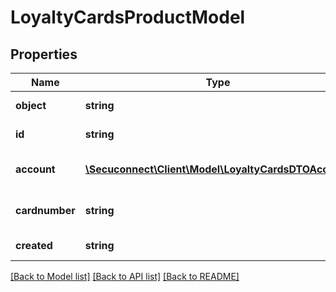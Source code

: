 # LoyaltyCardsProductModel

## Properties
Name | Type | Description | Notes
------------ | ------------- | ------------- | -------------
**object** | **string** | Object of loyalty card | 
**id** | **string** | Id of loyalty card | 
**account** | [**\Secuconnect\Client\Model\LoyaltyCardsDTOAccount**](LoyaltyCardsDTOAccount.md) | Loyalty card account | 
**cardnumber** | **string** | Loyalty card number | 
**created** | **string** | Creation date | 

[[Back to Model list]](../README.md#documentation-for-models) [[Back to API list]](../README.md#documentation-for-api-endpoints) [[Back to README]](../README.md)


